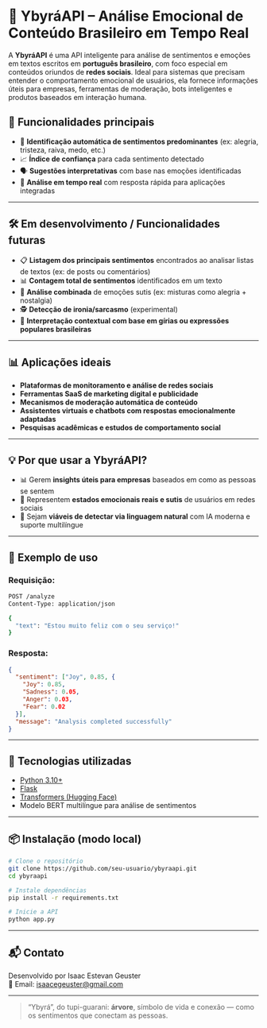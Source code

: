 
# 🌿 YbyráAPI – Análise Emocional de Conteúdo Brasileiro em Tempo Real

A **YbyráAPI** é uma API inteligente para análise de sentimentos e emoções em textos escritos em **português brasileiro**, com foco especial em conteúdos oriundos de **redes sociais**. Ideal para sistemas que precisam entender o comportamento emocional de usuários, ela fornece informações úteis para empresas, ferramentas de moderação, bots inteligentes e produtos baseados em interação humana.

## 🚀 Funcionalidades principais

- 🧠 **Identificação automática de sentimentos predominantes** (ex: alegria, tristeza, raiva, medo, etc.)
- 📈 **Índice de confiança** para cada sentimento detectado
- 🗣️ **Sugestões interpretativas** com base nas emoções identificadas
- 🔁 **Análise em tempo real** com resposta rápida para aplicações integradas

---

## 🛠️ Em desenvolvimento / Funcionalidades futuras

- 📋 **Listagem dos principais sentimentos** encontrados ao analisar listas de textos (ex: de posts ou comentários)
- 📊 **Contagem total de sentimentos** identificados em um texto
- 🧩 **Análise combinada** de emoções sutis (ex: misturas como alegria + nostalgia)
- 🕵️ **Detecção de ironia/sarcasmo** (experimental)
- 🧪 **Interpretação contextual com base em gírias ou expressões populares brasileiras**

---

## 📊 Aplicações ideais

- **Plataformas de monitoramento e análise de redes sociais**
- **Ferramentas SaaS de marketing digital e publicidade**
- **Mecanismos de moderação automática de conteúdo**
- **Assistentes virtuais e chatbots com respostas emocionalmente adaptadas**
- **Pesquisas acadêmicas e estudos de comportamento social**

---

## 💡 Por que usar a YbyráAPI?

- 📊 Gerem **insights úteis para empresas** baseados em como as pessoas se sentem
- 🧠 Representem **estados emocionais reais e sutis** de usuários em redes sociais
- 🧪 Sejam **viáveis de detectar via linguagem natural** com IA moderna e suporte multilíngue

---

## 🔌 Exemplo de uso

### Requisição:

```bash
POST /analyze
Content-Type: application/json

{
  "text": "Estou muito feliz com o seu serviço!"
}
```

### Resposta:

```json
{
  "sentiment": ["Joy", 0.85, {
    "Joy": 0.85,
    "Sadness": 0.05,
    "Anger": 0.03,
    "Fear": 0.02
  }],
  "message": "Analysis completed successfully"
}
```

---

## 🧠 Tecnologias utilizadas

- [Python 3.10+](https://www.python.org/)
- [Flask](https://flask.palletsprojects.com/)
- [Transformers (Hugging Face)](https://huggingface.co/)
- Modelo BERT multilíngue para análise de sentimentos

---

## 📦 Instalação (modo local)

```bash
# Clone o repositório
git clone https://github.com/seu-usuario/ybyraapi.git
cd ybyraapi

# Instale dependências
pip install -r requirements.txt

# Inicie a API
python app.py
```

---

## 📬 Contato

Desenvolvido por Isaac Estevan Geuster  
📧 Email: isaacegeuster@gmail.com

---

> “Ybyrá”, do tupi-guarani: **árvore**, símbolo de vida e conexão — como os sentimentos que conectam as pessoas.
